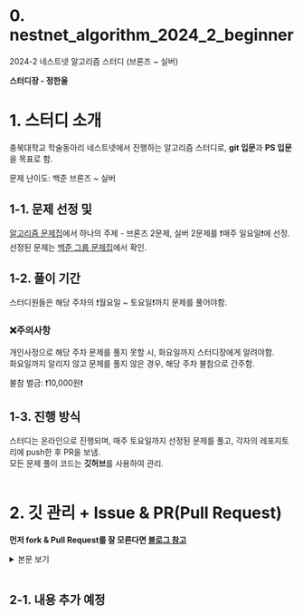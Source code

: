 # 0. nestnet_algorithm_2024_2_beginner

2024-2 네스트넷 알고리즘 스터디 (브론즈 ~ 실버)

<b>
스터디장 - 정한울
</b>

<br>

<h1>
1. 스터디 소개
</h1>
충북대학교 학술동아리 네스트넷에서 진행하는 알고리즘 스터디로, 
<b>git 입문</b>과 <b>PS 입문</b>을 목표로 함.

<br>

문제 난이도: 백준 브론즈 ~ 실버

<h2>1-1. 문제 선정 및</h2>

[알고리즘 문제집](https://github.com/encrypted-def/basic-algo-lecture/blob/master/workbook.md)에서 하나의 주제 - 브론즈 2문제, 실버 2문제를 ❗매주 일요일❗에 선정.<br>
선정된 문제는 [백준 그룹 문제집](https://www.acmicpc.net/group/workbook/18220)에서 확인.
<br>

<h2>1-2. 풀이 기간</h2>
스터디원들은 해당 주차의 ❗월요일 ~ 토요일❗까지 문제를 풀어야함.

### ❌주의사항

개인사정으로 해당 주차 문제를 풀지 못할 시, 화요일까지 스터디장에게 알려야함.<br>
화요일까지 알리지 않고 문제를 풀지 않은 경우, 해당 주차 불참으로 간주함.
<br>

불참 벌금: ❗10,000원❗
<br>

<h2>1-3. 진행 방식</h2>
스터디는 온라인으로 진행되며, 매주 토요일까지 선정된 문제를 풀고, 각자의 레포지토리에 push한 후 PR을 보냄.<br>
모든 문제 풀이 코드는 <b>깃허브</b>를 사용하여 관리.

<br>

<br>

<h1>2. 깃 관리 + Issue & PR(Pull Request) </h1>

<b>먼저 fork & Pull Request를 잘 모른다면 <a href="https://inpa.tistory.com/entry/GIT-%E2%9A%A1%EF%B8%8F-%EA%B9%83%ED%97%99-PRPull-Request-%EB%B3%B4%EB%82%B4%EB%8A%94-%EB%B0%A9%EB%B2%95-folk-issue">블로그 참고</a></b>

<details>
  <summary>본문 보기</summary>

### 사진은 클릭하면 잘 보임.

  <ol>
    <li>본인이 코드를 작성할 프로젝트 or 폴더 생성</li>
    <li>
      Nestnet-study Organization의 <a href="https://github.com/Nestnet-study/nestnet_algorithm_2024_2_beginner">nestnet_algorithm_2024_2_beginner
</a> 레포지토리 fork
      <img src="https://github.com/user-attachments/assets/02bf5dcb-bab6-4cf8-bd96-2fe554a7e8b3", width=100%>
    </li>
    <li>
      fork 후에는 내 깃허브 레포지토리가 생김. <br>
      - organization의 레포지토리 : "Nestnet-study / nestnet_algorithm_2024_2_beginner" <br>
      - 내 레포지토리 : "본인 아이디 / nestnet_algorithm_2024_2_beginner" <br>
      내 레포지토리를 git clone.
      <img src="https://github.com/user-attachments/assets/2a04f1fd-d79a-49f4-b78d-d612e4726227", width=100%>
    </li>
    <li>
      본인이 소스 코드를 작성할 프로젝트 or 폴더를 생성하고 적절한 위치에서 <b>git clone</b>을 해줌. <br>
      필자의 경우(자바), D:\jho7535\sample\untitled\src 하위에서 clone. <br>
      <img src="https://github.com/user-attachments/assets/d6a6a83f-532d-489e-8198-262eb5f422ae", width=100%>
    </li>
    <li>
      클론한 레포지토리 하위에 본인의 이름으로 폴더 생성<br>
      본인 이름 폴더 하위에 주차별 폴더 생성. <br>
      반드시 <b>영문 이름(띄어쓰기 없이)/week_해당주차</b> <br> 
      ex) JeongHanUl/week_1
      <img src="https://github.com/user-attachments/assets/bb40688f-02fc-46ca-8c0a-ec24131ba1bf", width=100%>
      <br>
      폴더 구조는 다음과 같음
      <br>
      <img src="https://github.com/user-attachments/assets/4da3b35d-4324-4c6f-9bb5-df4e7b116d19", width=100%>
    </li>
    <li>
      week_해당주차 하위에 소스 파일을 생성. <br>
      반드시 소스 파일 이름은 <b>boj_문제번호</b> <br>
      ex) week_1/boj_1374.java
      <br>
      <img src="https://github.com/user-attachments/assets/646c093b-81b5-49f8-8670-5b47919c292e", width=100%>
      해당 주차 문제를 모두 풀면 소스 파일을 커밋. <br>
      반드시 커밋 메시지는<b> git commit -m "(#이슈번호) [해당주차] 이름" </b><br>ex) git commit -m "(#3) [week1] JeongHanUl"<br><br>
      아래처럼 이슈 배너를 클릭하면 생성된 이슈 리스트를 확인할 수 있음.<br>
      <img src="https://github.com/user-attachments/assets/5add73b3-2233-431f-afad-de73a9eaced8", width=100%>
      해당 주차에 해당되는 이슈 클릭.
      <img src="https://github.com/user-attachments/assets/1e8ce7df-2f19-4fbf-a695-c023c94ac572", width=100%>
      이슈 번호 확인 가능.      
    </li>
    <li>
      커밋을 완료 후, 본인 레포지토리에 push<br>
      본인 레포지토리에서 push가 잘 된 것을 확인.
      <img src="https://github.com/user-attachments/assets/54a498eb-a537-4179-a469-cd4cfca191d1", width=100%><br>
      새로운 PR 생성을 위해 Pull Request 배너를 클릭하여 New pull request 클릭.
      <img src="https://github.com/user-attachments/assets/ae47d456-cd22-4f52-b350-cc7adc1aa7bd", width=100%>
    </li>
    <li>
      <b>head repository</b> : fork해서 가져온 내 레포지토리 <br>
      <b>base repository</b> : organization의 레포지토리 <br> 
      head의 main 브랜치에서 base의 main 브랜치로 PR을 보내는 것.
      <img src="https://github.com/user-attachments/assets/42aed2c4-f866-430b-8b39-e739e09da068", width=100%>
    </li>
    <li>
      내용 추가 예정
    </li>
  </ol>
</details>

<br>

<h2>2-1. 내용 추가 예정</h2>
